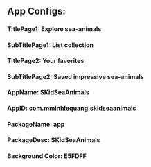  

## App Configs:

#### TitlePage1: Explore sea-animals
#### SubTitlePage1: List collection

#### TitlePage2: Your favorites
#### SubTitlePage2: Saved impressive sea-animals

#### AppName: SKidSeaAnimals
#### AppID: com.mminhlequang.skidseaanimals
#### PackageName: app
#### PackageDesc: SKidSeaAnimals

#### Background Color: E5FDFF